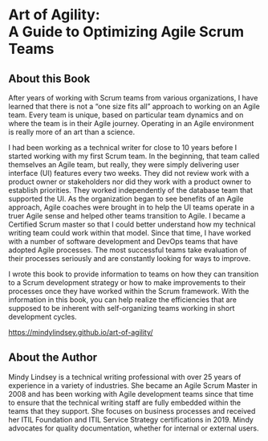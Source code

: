 # Art of Agility: <br/>A Guide to Optimizing Agile Scrum Teams

## About this Book
After years of working with Scrum teams from various organizations, I have learned that there is not a “one size fits all” approach to working on an Agile team. Every team is unique, based on particular team dynamics and on where the team is in their Agile journey. Operating in an Agile environment is really more of an art than a science.

I had been working as a technical writer for close to 10 years before I started working with my first Scrum team. In the beginning, that team called themselves an Agile team, but really, they were simply delivering user interface (UI) features every two weeks. They did not review work with a product owner or stakeholders nor did they work with a product owner to establish priorities. They worked independently of the database team that supported the UI. As the organization began to see benefits of an Agile approach, Agile coaches were brought in to help the UI teams operate in a truer Agile sense and helped other teams transition to Agile. I became a Certified Scrum master so that I could better understand how my technical writing team could work within that model. Since that time, I have worked with a number of software development and DevOps teams that have adopted Agile processes. The most successful teams take evaluation of their processes seriously and are constantly looking for ways to improve.

I wrote this book to provide information to teams on how they can transition to a Scrum development strategy or how to make improvements to their processes once they have worked within the Scrum framework. With the information in this book, you can help realize the efficiencies that are supposed to be inherent with self-organizing teams working in short development cycles. 

<https://mindylindsey.github.io/art-of-agility/>

## About the Author
Mindy Lindsey is a technical writing professional with over 25 years of experience in a variety of industries. She became an Agile Scrum Master in 2008 and has been working with Agile development teams since that time to ensure that the technical writing staff are fully embedded within the teams that they support. She focuses on business processes and received her ITIL Foundation and ITIL Service Strategy certifications in 2019. Mindy advocates for quality documentation, whether for internal or external users.


